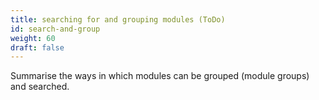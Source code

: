 ```yaml
---
title: searching for and grouping modules (ToDo)
id: search-and-group
weight: 60
draft: false
---
```


Summarise the ways in which modules can be grouped (module groups) and searched.
